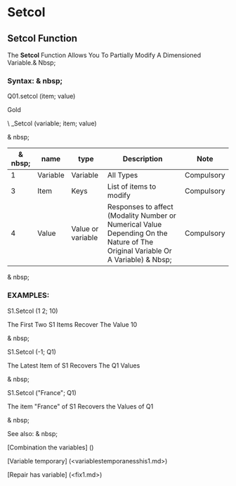 # Setcol

## Setcol Function

The **Setcol** Function Allows You To Partially Modify A Dimensioned Variable.& Nbsp;

### Syntax: & nbsp;

Q01.setcol (item; value)

Gold

\ _Setcol (variable; item; value)

& nbsp;

| & nbsp; | **name** | **type** | **Description** | **Note** |
| --- | --- | --- | --- | --- |
| &#49; | Variable | Variable | All Types | Compulsory |
| &#51; | Item | Keys | List of items to modify | Compulsory |
| &#52; | Value | Value or variable | Responses to affect (Modality Number or Numerical Value Depending On the Nature of The Original Variable Or A Variable) & Nbsp; | Compulsory |

& nbsp;

### EXAMPLES:

S1.Setcol (1 2; 10)

The First Two S1 Items Recover The Value 10

& nbsp;

S1.Setcol (-1; Q1)

The Latest Item of S1 Recovers The Q1 Values

& nbsp;

S1.Setcol ("France"; Q1)

The item "France" of S1 Recovers the Values ​​of Q1

& nbsp;

See also: & nbsp;

[Combination the variables] (<combination thevariables1.md>)

[Variable temporary] (<variablestemporanesshis1.md>)

[Repair has variable] (<fix1.md>)